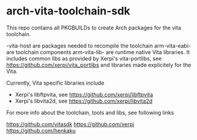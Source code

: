 arch-vita-toolchain-sdk
=======================

This repo contains all PKGBUILDs to create Arch packages
for the vita toolchain.

<package>-vita-host are packages needed to recompile the toolchain
arm-vita-eabi-<package> are toolchain components
arm-vita-lib-<package> are runtime native Vita libraries. It includes common 
libs as provided by Xerpi's vita-portlibs, see https://github.com/xerpi/vita_portlibs
and libraries made explicitely for the Vita.

Currently, Vita specific libraries include
- Xerpi's libftpvita, see https://github.com/xerpi/libftpvita
- Xerpi's libvita2d, see https://github.com/xerpi/libvita2d

For more info about the toolchain, tools and libs, see following links

https://github.com/vitasdk
https://github.com/xerpi
https://github.com/henkaku
